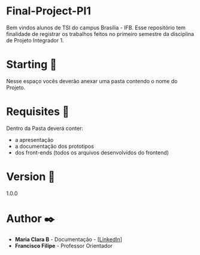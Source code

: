 # Final-Project-PI1
Bem vindos alunos de TSI do campus Brasília - IFB.
Esse repositório tem finalidade de registrar os trabalhos feitos no primeiro semestre da disciplina de Projeto Integrador 1.

# Starting :rocket:
Nesse espaço vocês deverão anexar uma pasta contendo o nome do Projeto. 

# Requisites :page_with_curl:
Dentro da Pasta deverá conter:
 - a apresentação 
 - a documentação dos prototipos 
 - dos front-ends (todos os arquivos desenvolvidos do frontend)


# Version :pushpin:
1.0.0

# Author :black_nib:
- __Maria Clara B__ - Documentação - [[LinkedIn](https://www.linkedin.com/in/mariaclarab/)]
- __Francisco Filipe__ - Professor Orientador 
